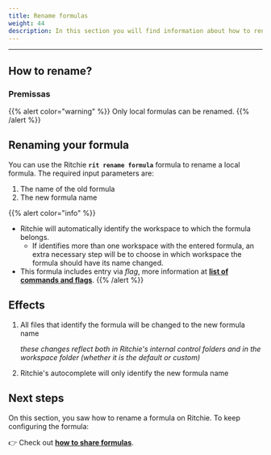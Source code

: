 ```yaml
---
title: Rename formulas
weight: 44
description: In this section you will find information about how to rename a formula in Ritchie.
---
```


---

## How to rename?

### Premissas

{{% alert color="warning" %}}
Only local formulas can be renamed.
{{% /alert %}}

## Renaming your formula

You can use the Ritchie **`rit rename formula`** formula to rename a local formula. The required input parameters are:

1. The name of the old formula
2. The new formula name

{{% alert color="info" %}}

- Ritchie will automatically identify the workspace to which the formula belongs.
  - If identifies more than one workspace with the entered formula, an extra necessary step will be to choose in which workspace the formula should have its name changed.
- This formula includes entry via _flag_, more information at [**list of commands and flags**](/docs-ritchie/en/reference/List-of-commands-and-flags/).
  {{% /alert %}}

## Effects

1. All files that identify the formula will be changed to the new formula name

   _these changes reflect both in Ritchie's internal control folders and in the workspace folder (whether it is the default or custom)_

2. Ritchie's autocomplete will only identify the new formula name

## Next steps

On this section, you saw how to rename a formula on Ritchie. To keep configuring the formula:

👉 Check out [**how to share formulas**](/docs-ritchie/formulas/share-formulas/).

